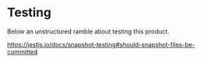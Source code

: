 # Testing

Below an unstructured ramble about testing this product.

https://jestjs.io/docs/snapshot-testing#should-snapshot-files-be-committed